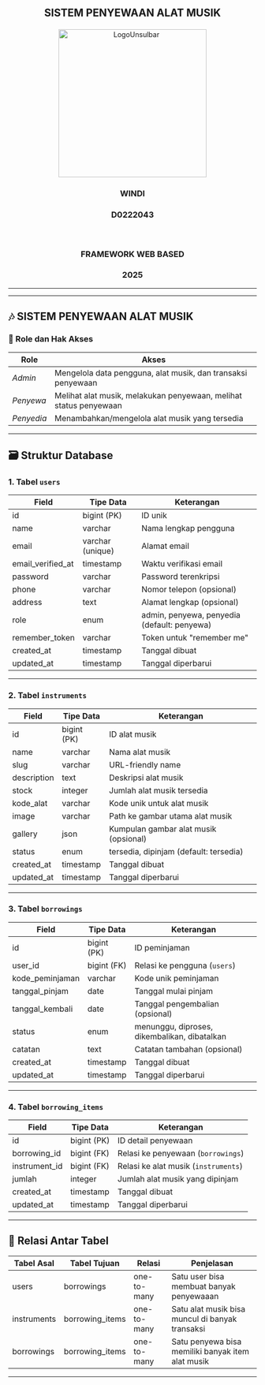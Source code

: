 ## <p align="center" style="margin-top: 0;">SISTEM PENYEWAAN ALAT MUSIK</p>

<p align="center">

  <img src="/public/LogoUnsulbar.png" width="300" alt="LogoUnsulbar" />

</p>

### <p align="center">WINDI</p>

### <p align="center">D0222043</p></br>

### <p align="center">FRAMEWORK WEB BASED</p>

### <p align="center">2025</p>

---
---

## 🎶 SISTEM PENYEWAAN ALAT MUSIK

### 👤 Role dan Hak Akses

| Role       | Akses                                                               |
| ---------- | ------------------------------------------------------------------- |
| *Admin*    | Mengelola data pengguna, alat musik, dan transaksi penyewaan        |
| *Penyewa*  | Melihat alat musik, melakukan penyewaan, melihat status penyewaan   |
| *Penyedia* | Menambahkan/mengelola alat musik yang tersedia                      |

---

## 🗃 Struktur Database

### 1. Tabel `users`

| Field               | Tipe Data        | Keterangan                                  |
| ------------------- | ---------------- | ------------------------------------------- |
| id                  | bigint (PK)      | ID unik                                     |
| name                | varchar          | Nama lengkap pengguna                       |
| email               | varchar (unique) | Alamat email                                |
| email_verified_at   | timestamp        | Waktu verifikasi email                      |
| password            | varchar          | Password terenkripsi                        |
| phone               | varchar          | Nomor telepon (opsional)                    |
| address             | text             | Alamat lengkap (opsional)                   |
| role                | enum             | admin, penyewa, penyedia (default: penyewa) |
| remember_token      | varchar          | Token untuk "remember me"                   |
| created_at          | timestamp        | Tanggal dibuat                              |
| updated_at          | timestamp        | Tanggal diperbarui                          |

---

### 2. Tabel `instruments`

| Field       | Tipe Data   | Keterangan                             |
| ----------- | ----------- | -------------------------------------- |
| id          | bigint (PK) | ID alat musik                          |
| name        | varchar     | Nama alat musik                        |
| slug        | varchar     | URL-friendly name                      |
| description | text        | Deskripsi alat musik                   |
| stock       | integer     | Jumlah alat musik tersedia             |
| kode_alat   | varchar     | Kode unik untuk alat musik             |
| image       | varchar     | Path ke gambar utama alat musik        |
| gallery     | json        | Kumpulan gambar alat musik (opsional)  |
| status      | enum        | tersedia, dipinjam (default: tersedia) |
| created_at  | timestamp   | Tanggal dibuat                         |
| updated_at  | timestamp   | Tanggal diperbarui                     |

---

### 3. Tabel `borrowings`

| Field            | Tipe Data   | Keterangan                                   |
| ---------------- | ----------- | -------------------------------------------- |
| id               | bigint (PK) | ID peminjaman                                |
| user_id          | bigint (FK) | Relasi ke pengguna (`users`)                 |
| kode_peminjaman  | varchar     | Kode unik peminjaman                         |
| tanggal_pinjam   | date        | Tanggal mulai pinjam                         |
| tanggal_kembali  | date        | Tanggal pengembalian (opsional)              |
| status           | enum        | menunggu, diproses, dikembalikan, dibatalkan |
| catatan          | text        | Catatan tambahan (opsional)                  |
| created_at       | timestamp   | Tanggal dibuat                               |
| updated_at       | timestamp   | Tanggal diperbarui                           |

---

### 4. Tabel `borrowing_items`

| Field          | Tipe Data   | Keterangan                           |
| -------------- | ----------- | ------------------------------------ |
| id             | bigint (PK) | ID detail penyewaan                  |
| borrowing_id   | bigint (FK) | Relasi ke penyewaan (`borrowings`)   |
| instrument_id  | bigint (FK) | Relasi ke alat musik (`instruments`) |
| jumlah         | integer     | Jumlah alat musik yang dipinjam      |
| created_at     | timestamp   | Tanggal dibuat                       |
| updated_at     | timestamp   | Tanggal diperbarui                   |

---

## 🔗 Relasi Antar Tabel

| Tabel Asal  | Tabel Tujuan     | Relasi      | Penjelasan                                           |
| ----------- | ---------------- | ----------- | ---------------------------------------------------- |
| users       | borrowings       | one-to-many | Satu user bisa membuat banyak penyewaaan             |
| instruments | borrowing_items | one-to-many | Satu alat musik bisa muncul di banyak transaksi       |
| borrowings  | borrowing_items | one-to-many | Satu penyewa bisa memiliki banyak item alat musik     |

---

